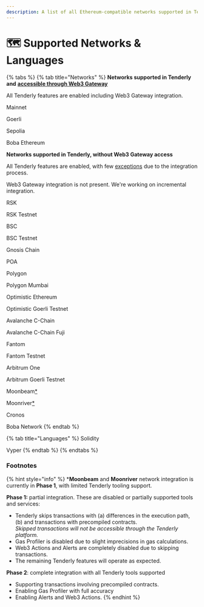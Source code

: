 ```yaml
---
description: A list of all Ethereum-compatible networks supported in Tenderly
---
```


# 🗺 Supported Networks & Languages

{% tabs %}
{% tab title="Networks" %}
**Networks supported in Tenderly and** [**accessible through Web3 Gateway**](http://blog.tenderly.co/how-to-deploy-smart-contracts-with-hardhat-and-tenderly/)

All Tenderly features are enabled including Web3 Gateway integration.

<img src=".gitbook/assets/Icon_Mainnet.svg" alt="" data-size="line">Mainnet

<img src=".gitbook/assets/Icon_gorli.svg" alt="" data-size="line">Goerli

<img src=".gitbook/assets/Icon_sepolia.svg" alt="" data-size="line">Sepolia

&#x20;Boba Ethereum



**Networks supported in Tenderly, without Web3 Gateway access**

All Tenderly features are enabled, with few [exceptions](supported-networks-and-languages.md#footnotes) due to the integration process.

Web3 Gateway integration is not present. We're working on incremental integration.

<img src=".gitbook/assets/Icon_RSK.svg" alt="" data-size="line">RSK

<img src=".gitbook/assets/Icon_RSK Testnet-.svg" alt="" data-size="line">RSK Testnet

<img src=".gitbook/assets/Icon_BSC.svg" alt="" data-size="line">BSC

<img src=".gitbook/assets/Icon_BSC Testnet.svg" alt="" data-size="line">BSC Testnet

<img src=".gitbook/assets/Icon_gnosis.svg" alt="" data-size="line">Gnosis Chain

<img src=".gitbook/assets/Icon_POA.svg" alt="" data-size="line">POA

<img src=".gitbook/assets/Icon_Polygon.svg" alt="" data-size="line">Polygon

<img src=".gitbook/assets/Icon_Polygon Mumbai-.svg" alt="" data-size="line">Polygon Mumbai

<img src=".gitbook/assets/Icon_Optimistic Ethereum-.svg" alt="" data-size="line">Optimistic Ethereum

<img src=".gitbook/assets/Icon_Optimistic Kovan-.svg" alt="" data-size="line">Optimistic Goerli Testnet

<img src=".gitbook/assets/Icon_Avalanche C-Chain.svg" alt="" data-size="line">Avalanche C-Chain

<img src=".gitbook/assets/Icon_Avalanche.svg" alt="" data-size="line">Avalanche C-Chain Fuji

<img src=".gitbook/assets/Icon_fantom.svg" alt="" data-size="line">Fantom

<img src=".gitbook/assets/Icon_fantom testnet.svg" alt="" data-size="line">Fantom Testnet

<img src=".gitbook/assets/Icon_arbitrum.svg" alt="" data-size="line">Arbitrum One

<img src=".gitbook/assets/Icon_arbitrum testnet.svg" alt="" data-size="line">Arbitrum Goerli Testnet

<img src=".gitbook/assets/Moonbeam.svg" alt="" data-size="line">Moonbeam[\*](supported-networks-and-languages.md#footnotes)

<img src=".gitbook/assets/Moonriver (1).svg" alt="" data-size="line">Moonriver[\*](supported-networks-and-languages.md#footnotes)

<img src=".gitbook/assets/Cronos.svg" alt="" data-size="line">Cronos

<img src=".gitbook/assets/Boba.svg" alt="" data-size="line">Boba Network
{% endtab %}

{% tab title="Languages" %}
<img src=".gitbook/assets/Icon_solidity.svg" alt="" data-size="line">Solidity

<img src=".gitbook/assets/Icon_vyper.svg" alt="" data-size="line">Vyper
{% endtab %}
{% endtabs %}

### Footnotes&#x20;

{% hint style="info" %}
\***Moonbeam** and **Moonriver** network integration is currently in **Phase 1**, with limited Tenderly tooling support.

**Phase 1:** partial integration. These are disabled or partially supported tools and services:

* Tenderly skips transactions with (a) differences in the execution path, (b) and transactions with precompiled contracts. \
  _Skipped transactions will not be accessible through the Tenderly platform._
* Gas Profiler is disabled due to slight imprecisions in gas calculations.
* Web3 Actions and Alerts are completely disabled due to skipping transactions.
* The remaining Tenderly features will operate as expected.

**Phase 2**: complete integration with all Tenderly tools supported

* Supporting transactions involving precompiled contracts.
* Enabling Gas Profiler with full accuracy
* Enabling Alerts and Web3 Actions.
{% endhint %}
